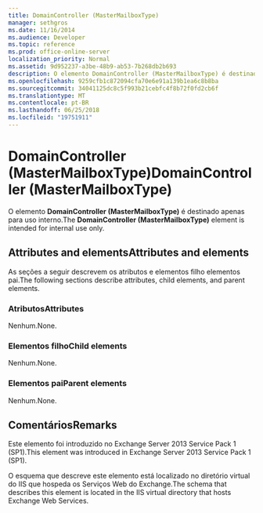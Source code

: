 ```yaml
---
title: DomainController (MasterMailboxType)
manager: sethgros
ms.date: 11/16/2014
ms.audience: Developer
ms.topic: reference
ms.prod: office-online-server
localization_priority: Normal
ms.assetid: 9d952237-a3be-48b9-ab53-7b268db2b693
description: O elemento DomainController (MasterMailboxType) é destinado apenas para uso interno.
ms.openlocfilehash: 9259cfb1c872094cfa70e6e91a139b1ea6c8b8ba
ms.sourcegitcommit: 34041125dc8c5f993b21cebfc4f8b72f0fd2cb6f
ms.translationtype: MT
ms.contentlocale: pt-BR
ms.lasthandoff: 06/25/2018
ms.locfileid: "19751911"
---
```

# <a name="domaincontroller-mastermailboxtype"></a><span data-ttu-id="4dec5-103">DomainController (MasterMailboxType)</span><span class="sxs-lookup"><span data-stu-id="4dec5-103">DomainController (MasterMailboxType)</span></span>

<span data-ttu-id="4dec5-104">O elemento **DomainController (MasterMailboxType)** é destinado apenas para uso interno.</span><span class="sxs-lookup"><span data-stu-id="4dec5-104">The **DomainController (MasterMailboxType)** element is intended for internal use only.</span></span> 

## <a name="attributes-and-elements"></a><span data-ttu-id="4dec5-105">Attributes and elements</span><span class="sxs-lookup"><span data-stu-id="4dec5-105">Attributes and elements</span></span>

<span data-ttu-id="4dec5-106">As seções a seguir descrevem os atributos e elementos filho elementos pai.</span><span class="sxs-lookup"><span data-stu-id="4dec5-106">The following sections describe attributes, child elements, and parent elements.</span></span>
  
### <a name="attributes"></a><span data-ttu-id="4dec5-107">Atributos</span><span class="sxs-lookup"><span data-stu-id="4dec5-107">Attributes</span></span>

<span data-ttu-id="4dec5-108">Nenhum.</span><span class="sxs-lookup"><span data-stu-id="4dec5-108">None.</span></span>
  
### <a name="child-elements"></a><span data-ttu-id="4dec5-109">Elementos filho</span><span class="sxs-lookup"><span data-stu-id="4dec5-109">Child elements</span></span>

<span data-ttu-id="4dec5-110">Nenhum.</span><span class="sxs-lookup"><span data-stu-id="4dec5-110">None.</span></span>
  
### <a name="parent-elements"></a><span data-ttu-id="4dec5-111">Elementos pai</span><span class="sxs-lookup"><span data-stu-id="4dec5-111">Parent elements</span></span>

<span data-ttu-id="4dec5-112">Nenhum.</span><span class="sxs-lookup"><span data-stu-id="4dec5-112">None.</span></span>
  
## <a name="remarks"></a><span data-ttu-id="4dec5-113">Comentários</span><span class="sxs-lookup"><span data-stu-id="4dec5-113">Remarks</span></span>

<span data-ttu-id="4dec5-114">Este elemento foi introduzido no Exchange Server 2013 Service Pack 1 (SP1).</span><span class="sxs-lookup"><span data-stu-id="4dec5-114">This element was introduced in Exchange Server 2013 Service Pack 1 (SP1).</span></span>
  
<span data-ttu-id="4dec5-115">O esquema que descreve este elemento está localizado no diretório virtual do IIS que hospeda os Serviços Web do Exchange.</span><span class="sxs-lookup"><span data-stu-id="4dec5-115">The schema that describes this element is located in the IIS virtual directory that hosts Exchange Web Services.</span></span>
  

